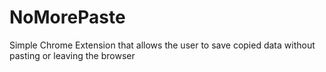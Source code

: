 # NoMorePaste
Simple Chrome Extension that allows the user to save copied data without pasting or leaving the browser